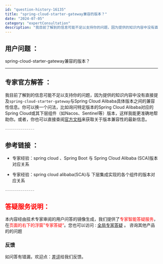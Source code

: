 ```yaml
---
id: "question-history-16135"
title: "spring-cloud-starter-gateway兼容的版本？"
date: "2024-07-05"
category: "expertConsultation"
description: "我目前了解到的信息可能不足以支持你的问题，因为提供的知识内容中没有直接提及`spring-cloud-starter-gateway`与Spring Cloud Alibaba具体版本之间的兼容性信息。你可以换一个问法，比如询问特定版本的Spring Cloud Alibaba对应的Spring C"
---
```


## 用户问题 ： 
 spring-cloud-starter-gateway兼容的版本？  

---------------
## 专家官方解答 ：

我目前了解到的信息可能不足以支持你的问题，因为提供的知识内容中没有直接提及`spring-cloud-starter-gateway`与Spring Cloud Alibaba具体版本之间的兼容性信息。你可以换一个问法，比如询问特定版本的Spring Cloud Alibaba对应的Spring Cloud或其下层组件（如Nacos、Sentinel等）版本，这样我能更准确地帮助你。或者，你也可以直接查阅[官方文档](https://sca.aliyun.com/docs/2023/overview/version-explain/)来获取关于版本兼容性的最新信息。


<font color="#949494">---------------</font> 


## 参考链接 ：

* 专家经验：spring cloud 、Spring Boot 与 Spring Cloud Alibaba (SCA)版本对应关系 
 
 * 专家经验：spring cloud alibaba(SCA)与 下层集成实现的各个组件的版本对应关系 


 <font color="#949494">---------------</font> 
 


## <font color="#FF0000">答疑服务说明：</font> 

本内容经由技术专家审阅的用户问答的镜像生成，我们提供了<font color="#FF0000">专家智能答疑服务</font>，在<font color="#FF0000">页面的右下的浮窗”专家答疑“</font>。您也可以访问 : [全局专家答疑](https://answer.opensource.alibaba.com/docs/intro) 。 咨询其他产品的的问题

### 反馈
如问答有错漏，欢迎点：[差评](https://ai.nacos.io/user/feedbackByEnhancerGradePOJOID?enhancerGradePOJOId=16146)给我们反馈。
